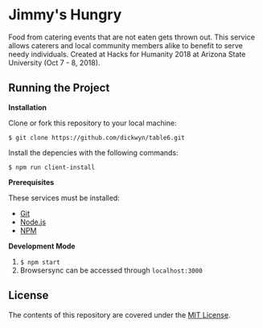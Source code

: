 # Jimmy's Hungry
Food from catering events that are not eaten gets thrown out. This service allows caterers and local community members alike to benefit to serve needy individuals. Created at Hacks for Humanity 2018 at Arizona State University (Oct 7 - 8, 2018).

## Running the Project 

**Installation**

Clone or fork this repository to your local machine:
```
$ git clone https://github.com/dickwyn/table6.git
```
Install the depencies with the following commands:
```
$ npm run client-install
```

**Prerequisites**

These services must be installed:
- [Git](https://git-scm.com/downloads)
- [Node.js](https://nodejs.org/en/download/)
- [NPM](https://www.npmjs.com/get-npm)

**Development Mode**

1. `$ npm start`
2. Browsersync can be accessed through `localhost:3000`

## License

The contents of this repository are covered under the [MIT License](https://github.com/dickwyn/table6/blob/master/LICENSE).
